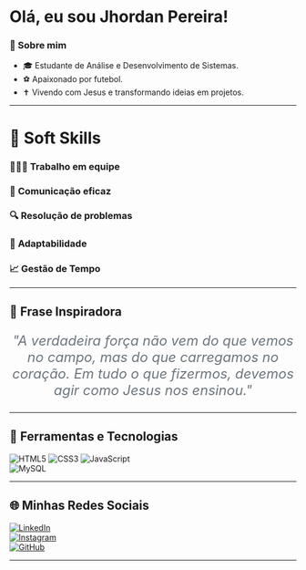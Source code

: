 # Olá, eu sou Jhordan Pereira! 

### 🚀 Sobre mim  
- 🎓 Estudante de Análise e Desenvolvimento de Sistemas.  
- ⚽ Apaixonado por futebol.  
- ✝️ Vivendo com Jesus e transformando ideias em projetos.  

---

# 💼 Soft Skills  
### 🧑‍🤝‍🧑 **Trabalho em equipe**  
### 💬 **Comunicação eficaz**  
### 🔍 **Resolução de problemas**  
### 🎯 **Adaptabilidade**  
### 📈 **Gestão de Tempo**  

---

## 💭 Frase Inspiradora  
<p style="font-size: 1.5rem; font-style: italic; text-align: center; color: #6c757d;">
  "A verdadeira força não vem do que vemos no campo, mas do que carregamos no coração. Em tudo o que fizermos, devemos agir como Jesus nos ensinou."  
</p>

---

## 🔧 Ferramentas e Tecnologias  
![HTML5](https://img.shields.io/badge/HTML5-E34F26?style=for-the-badge&logo=html5&logoColor=white)
![CSS3](https://img.shields.io/badge/CSS3-1572B6?style=for-the-badge&logo=css3&logoColor=white)
![JavaScript](https://img.shields.io/badge/JavaScript-F7DF1E?style=for-the-badge&logo=javascript&logoColor=black)  
![MySQL](https://img.shields.io/badge/MySQL-4479A1?style=for-the-badge&logo=mysql&logoColor=white)  

---

## 🌐 Minhas Redes Sociais  
[![LinkedIn](https://img.shields.io/badge/LinkedIn-0A66C2?style=for-the-badge&logo=linkedin&logoColor=white)](https://www.linkedin.com/in/jhordan-pereira-48569023b)  
[![Instagram](https://img.shields.io/badge/Instagram-E4405F?style=for-the-badge&logo=instagram&logoColor=white)](https://instagram.com/iamjhordan05)  
[![GitHub](https://img.shields.io/badge/GitHub-181717?style=for-the-badge&logo=github&logoColor=white)](https://github.com/05jhordan)

---



